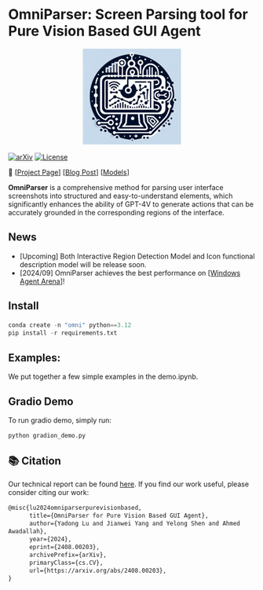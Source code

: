 # OmniParser: Screen Parsing tool for Pure Vision Based GUI Agent

<div style="text-align: center;">
  <img src="imgs/logo.png" alt="Logo">
</div>

[![arXiv](https://img.shields.io/badge/Paper-green)](https://arxiv.org/abs/2408.00203)
[![License](https://img.shields.io/badge/License-MIT-yellow.svg)](https://opensource.org/licenses/MIT)

📢 [[Project Page](https://microsoft.github.io/OmniParser/)] [[Blog Post](https://www.microsoft.com/en-us/research/articles/omniparser-for-pure-vision-based-gui-agent/)] [[Models](https://huggingface.co/microsoft/OmniParser)] 

**OmniParser** is a comprehensive method for parsing user interface screenshots into structured and easy-to-understand elements, which significantly enhances the ability of GPT-4V to generate actions that can be accurately grounded in the corresponding regions of the interface. 

## News
- [Upcoming] Both Interactive Region Detection Model and Icon functional description model will be release soon. 
- [2024/09] OmniParser achieves the best performance on [[Windows Agent Arena](https://microsoft.github.io/WindowsAgentArena/)]! 

## Install 
```python
conda create -n "omni" python==3.12
pip install -r requirements.txt
```

## Examples:
We put together a few simple examples in the demo.ipynb. 

## Gradio Demo
To run gradio demo, simply run:
```python
python gradion_demo.py
```


## 📚 Citation
Our technical report can be found [here](https://arxiv.org/abs/2408.00203).
If you find our work useful, please consider citing our work:
```
@misc{lu2024omniparserpurevisionbased,
      title={OmniParser for Pure Vision Based GUI Agent}, 
      author={Yadong Lu and Jianwei Yang and Yelong Shen and Ahmed Awadallah},
      year={2024},
      eprint={2408.00203},
      archivePrefix={arXiv},
      primaryClass={cs.CV},
      url={https://arxiv.org/abs/2408.00203}, 
}
```
